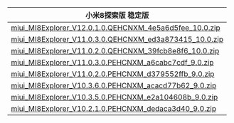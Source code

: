 | 小米8探索版  稳定版    |
| ---- |
| [miui_MI8Explorer_V12.0.1.0.QEHCNXM_4e5a6d5fee_10.0.zip](https://hugeota.d.miui.com/V12.0.1.0.QEHCNXM/miui_MI8Explorer_V12.0.1.0.QEHCNXM_4e5a6d5fee_10.0.zip)    |
| [miui_MI8Explorer_V11.0.3.0.QEHCNXM_ed3a873415_10.0.zip](https://hugeota.d.miui.com/V11.0.3.0.QEHCNXM/miui_MI8Explorer_V11.0.3.0.QEHCNXM_ed3a873415_10.0.zip)    |
| [miui_MI8Explorer_V11.0.2.0.QEHCNXM_39fcb8e8f6_10.0.zip](https://hugeota.d.miui.com/V11.0.2.0.QEHCNXM/miui_MI8Explorer_V11.0.2.0.QEHCNXM_39fcb8e8f6_10.0.zip)    |
| [miui_MI8Explorer_V11.0.3.0.PEHCNXM_a6cabc7cdf_9.0.zip](https://hugeota.d.miui.com/V11.0.3.0.PEHCNXM/miui_MI8Explorer_V11.0.3.0.PEHCNXM_a6cabc7cdf_9.0.zip)    |
| [miui_MI8Explorer_V11.0.2.0.PEHCNXM_d379552ffb_9.0.zip](https://hugeota.d.miui.com/V11.0.2.0.PEHCNXM/miui_MI8Explorer_V11.0.2.0.PEHCNXM_d379552ffb_9.0.zip)    |
| [miui_MI8Explorer_V10.3.6.0.PEHCNXM_acacd77b62_9.0.zip](https://hugeota.d.miui.com/V10.3.6.0.PEHCNXM/miui_MI8Explorer_V10.3.6.0.PEHCNXM_acacd77b62_9.0.zip)    |
| [miui_MI8Explorer_V10.3.5.0.PEHCNXM_e2a104608b_9.0.zip](https://hugeota.d.miui.com/V10.3.5.0.PEHCNXM/miui_MI8Explorer_V10.3.5.0.PEHCNXM_e2a104608b_9.0.zip)    |
| [miui_MI8Explorer_V10.2.1.0.PEHCNXM_dedaca3d40_9.0.zip](https://hugeota.d.miui.com/V10.2.1.0.PEHCNXM/miui_MI8Explorer_V10.2.1.0.PEHCNXM_dedaca3d40_9.0.zip)    |
